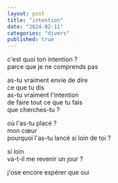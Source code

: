 ```yaml
---
layout: post
title: "intention"
date: "2024-02-11"
categories: "divers"
published: true
---
```


c'est quoi ton intention ?  
parce que je ne comprends pas  

as-tu vraiment envie de dire  
ce que tu dis  
as-tu vraiment l'intention  
de faire tout ce que tu fais  
que cherches-tu ?  

où l'as-tu placé ?  
mon cœur  
pourquoi l'as-tu lancé si loin de toi ?  

si loin  
va-t-il me revenir un jour ?

j'ose encore espérer que oui  
